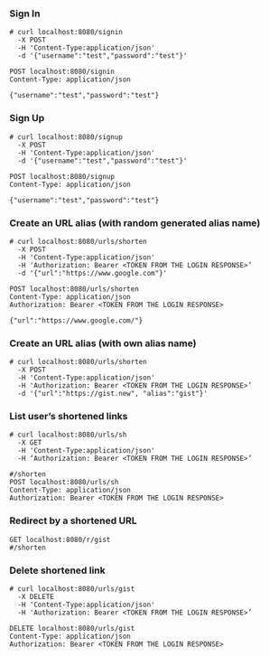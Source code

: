 ### Sign In

    # curl localhost:8080/signin
      -X POST
      -H 'Content-Type:application/json' 
      -d '{"username":"test","password":"test"}'

    POST localhost:8080/signin
    Content-Type: application/json

    {"username":"test","password":"test"}



### Sign Up

    # curl localhost:8080/signup 
      -X POST 
      -H 'Content-Type:application/json' 
      -d '{"username":"test","password":"test"}'

    POST localhost:8080/signup
    Content-Type: application/json

    {"username":"test","password":"test"}



### Create an URL alias (with random generated alias name)

    
    # curl localhost:8080/urls/shorten 
      -X POST 
      -H 'Content-Type:application/json' 
      -H 'Authorization: Bearer <TOKEN FROM THE LOGIN RESPONSE>’ 
      -d '{"url":"https://www.google.com"}'

    POST localhost:8080/urls/shorten
    Content-Type: application/json
    Authorization: Bearer <TOKEN FROM THE LOGIN RESPONSE>

    {"url":"https://www.google.com/"}



### Create an URL alias (with own alias name)

    # curl localhost:8080/urls/shorten 
      -X POST 
      -H 'Content-Type:application/json' 
      -H 'Authorization: Bearer <TOKEN FROM THE LOGIN RESPONSE>’ 
      -d '{"url":"https://gist.new", "alias":"gist"}'



### List user’s shortened links

    # curl localhost:8080/urls/sh 
      -X GET
      -H 'Content-Type:application/json'
      -H ‘Authorization: Bearer <TOKEN FROM THE LOGIN RESPONSE>’
      
    #/shorten
    POST localhost:8080/urls/sh
    Content-Type: application/json
    Authorization: Bearer <TOKEN FROM THE LOGIN RESPONSE>



### Redirect by a shortened URL

    GET localhost:8080/r/gist
    #/shorten



### Delete shortened link
    
    # curl localhost:8080/urls/gist 
      -X DELETE 
      -H 'Content-Type:application/json' 
      -H 'Authorization: Bearer <TOKEN FROM THE LOGIN RESPONSE>’ 

    DELETE localhost:8080/urls/gist
    Content-Type: application/json
    Authorization: Bearer <TOKEN FROM THE LOGIN RESPONSE>

